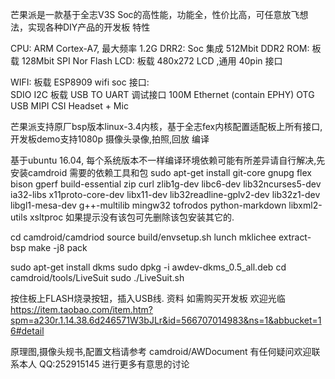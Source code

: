 芒果派是一款基于全志V3S Soc的高性能，功能全，性价比高，可任意放飞想法，实现各种DIY产品的开发板
特性

CPU:    ARM Cortex-A7, 最大频率 1.2G
DRR2:   Soc 集成 512Mbit DDR2
ROM:    板载 128Mbit SPI Nor Flash
LCD:    板载 480x272 LCD ,通用 40pin 接口
        
WIFI:   板载 ESP8909 wifi soc
接口:  
        SDIO
        I2C 
        板载 USB TO UART 调试接口 
        100M Ethernet (contain EPHY)
        OTG USB
        MIPI CSI
        Headset + Mic
        

芒果派支持原厂bsp版本linux-3.4内核，基于全志fex内核配置适配板上所有接口,开发板demo支持1080p 摄像头录像,拍照,回放
编译

基于ubuntu 16.04, 每个系统版本不一样编译环境依赖可能有所差异请自行解决,先安装camdroid 需要的依赖工具和包
sudo apt-get install git-core gnupg flex bison gperf build-essential zip curl zlib1g-dev libc6-dev lib32ncurses5-dev ia32-libs x11proto-core-dev libx11-dev lib32readline-gplv2-dev lib32z1-dev libgl1-mesa-dev g++-multilib mingw32 tofrodos python-markdown libxml2-utils xsltproc
如果提示没有该包可先删除该包安装其它的.

cd camdroid/camdriod
source build/envsetup.sh
lunch
mklichee
extract-bsp
make -j8
pack

sudo apt-get install dkms
sudo dpkg -i awdev-dkms_0.5_all.deb
cd camdroid/tools/LiveSuit
sudo ./LiveSuit.sh

按住板上FLASH烧录按钮，插入USB线.
资料
如需购买开发板 欢迎光临 https://item.taobao.com/item.htm?spm=a230r.1.14.38.6d246571W3bJLr&id=566707014983&ns=1&abbucket=16#detail

原理图,摄像头规书,配置文档请参考 camdroid/AWDocument
有任何疑问欢迎联系本人 QQ:252915145  进行更多有意思的讨论
